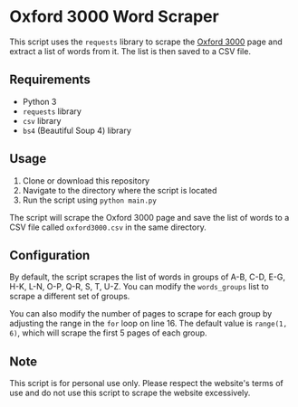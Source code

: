 <html>
  <head>
  </head>
  <body>
    <h1>Oxford 3000 Word Scraper</h1>
    <p>This script uses the <code>requests</code> library to scrape the <a href="https://www.oxfordlearnersdictionaries.com/wordlist/english/oxford3000/Oxford3000_A-B">Oxford 3000</a> page and extract a list of words from it. The list is then saved to a CSV file.</p>
    <h2>Requirements</h2>
    <ul>
      <li>Python 3</li>
      <li><code>requests</code> library</li>
      <li><code>csv</code> library</li>
      <li><code>bs4</code> (Beautiful Soup 4) library</li>
    </ul>
    <h2>Usage</h2>
    <ol>
      <li>Clone or download this repository</li>
      <li>Navigate to the directory where the script is located</li>
      <li>Run the script using <code>python main.py</code></li>
    </ol>
    <p>The script will scrape the Oxford 3000 page and save the list of words to a CSV file called <code>oxford3000.csv</code> in the same directory.</p>
    <h2>Configuration</h2>
    <p>By default, the script scrapes the list of words in groups of A-B, C-D, E-G, H-K, L-N, O-P, Q-R, S, T, U-Z. You can modify the <code>words_groups</code> list to scrape a different set of groups.</p>
    <p>You can also modify the number of pages to scrape for each group by adjusting the range in the <code>for</code> loop on line 16. The default value is <code>range(1, 6)</code>, which will scrape the first 5 pages of each group.</p>
    <h2>Note</h2>
    <p>This script is for personal use only. Please respect the website's terms of use and do not use this script to scrape the website excessively.</p>
  </body>
</html>
